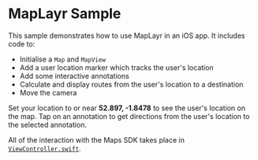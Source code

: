 # MapLayr Sample

This sample demonstrates how to use MapLayr in an iOS app. It includes code to:

- Initialise a `Map` and `MapView`
- Add a user location marker which tracks the user's location
- Add some interactive annotations
- Calculate and display routes from the user's location to a destination
- Move the camera

Set your location to or near **52.897, -1.8478** to see the user's location on the map. Tap on an annotation to get directions from the user's location to the selected annotation.

All of the interaction with the Maps SDK takes place in [`ViewController.swift`](Sources/ViewController.swift).
